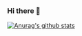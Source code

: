 ### Hi there 👋

[![Anurag's github stats](https://github-readme-stats.vercel.app/api?username=Rahgomes&hide=prs,contribs&show_icons=true&theme=merko)](https://github.com/Rahgomes/github-readme-stats)
